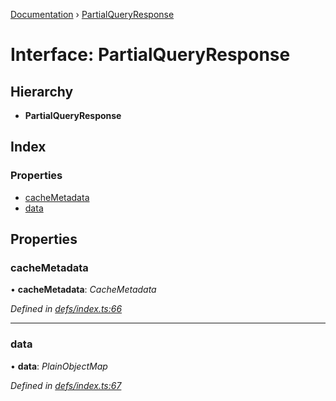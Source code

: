 [Documentation](../README.md) › [PartialQueryResponse](partialqueryresponse.md)

# Interface: PartialQueryResponse

## Hierarchy

* **PartialQueryResponse**

## Index

### Properties

* [cacheMetadata](partialqueryresponse.md#cachemetadata)
* [data](partialqueryresponse.md#data)

## Properties

###  cacheMetadata

• **cacheMetadata**: *CacheMetadata*

*Defined in [defs/index.ts:66](https://github.com/badbatch/graphql-box/blob/2aaf296/packages/cache-manager/src/defs/index.ts#L66)*

___

###  data

• **data**: *PlainObjectMap*

*Defined in [defs/index.ts:67](https://github.com/badbatch/graphql-box/blob/2aaf296/packages/cache-manager/src/defs/index.ts#L67)*
